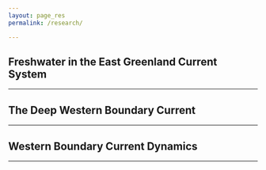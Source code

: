 ```yaml
---
layout: page_res
permalink: /research/

---
```


## Freshwater in the East Greenland Current System

---

## The Deep Western Boundary Current


---

## Western Boundary Current Dynamics

---
